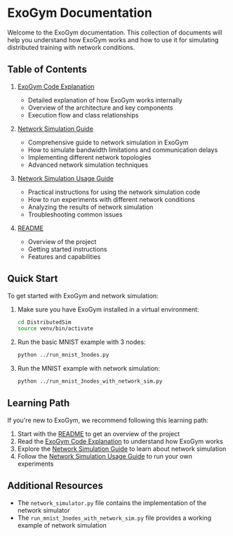 # ExoGym Documentation

Welcome to the ExoGym documentation. This collection of documents will help you understand how ExoGym works and how to use it for simulating distributed training with network conditions.

## Table of Contents

1. [ExoGym Code Explanation](ExoGym_Code_Explanation.md)
   - Detailed explanation of how ExoGym works internally
   - Overview of the architecture and key components
   - Execution flow and class relationships

2. [Network Simulation Guide](ExoGym_Network_Simulation_Guide.md)
   - Comprehensive guide to network simulation in ExoGym
   - How to simulate bandwidth limitations and communication delays
   - Implementing different network topologies
   - Advanced network simulation techniques

3. [Network Simulation Usage Guide](Network_Simulation_Usage_Guide.md)
   - Practical instructions for using the network simulation code
   - How to run experiments with different network conditions
   - Analyzing the results of network simulation
   - Troubleshooting common issues

4. [README](README.md)
   - Overview of the project
   - Getting started instructions
   - Features and capabilities

## Quick Start

To get started with ExoGym and network simulation:

1. Make sure you have ExoGym installed in a virtual environment:
   ```bash
   cd DistributedSim
   source venv/bin/activate
   ```

2. Run the basic MNIST example with 3 nodes:
   ```bash
   python ../run_mnist_3nodes.py
   ```

3. Run the MNIST example with network simulation:
   ```bash
   python ../run_mnist_3nodes_with_network_sim.py
   ```

## Learning Path

If you're new to ExoGym, we recommend following this learning path:

1. Start with the [README](README.md) to get an overview of the project
2. Read the [ExoGym Code Explanation](ExoGym_Code_Explanation.md) to understand how ExoGym works
3. Explore the [Network Simulation Guide](ExoGym_Network_Simulation_Guide.md) to learn about network simulation
4. Follow the [Network Simulation Usage Guide](Network_Simulation_Usage_Guide.md) to run your own experiments

## Additional Resources

- The `network_simulator.py` file contains the implementation of the network simulator
- The `run_mnist_3nodes_with_network_sim.py` file provides a working example of network simulation